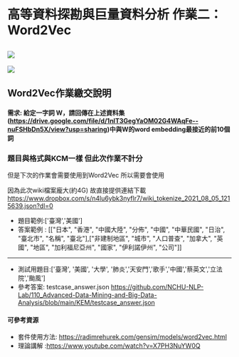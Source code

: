 # 高等資料探勘與巨量資料分析 作業二：Word2Vec
![](https://i.imgur.com/yz55YNk.png)
----
![](https://i.imgur.com/XCnJZ2Q.png)

## Word2Vec作業繳交說明
#### 需求: 給定一字詞 W，請回傳在上述資料集(https://drive.google.com/file/d/1nlT3GegYaOM02G4WAqFe--nuFSHbDn5X/view?usp=sharing)中與W的word embedding最接近的前10個詞
### 題目與格式與KCM一樣 但此次作業不計分 
但是下次的作業會需要使用到Word2Vec 所以需要會使用

因為此次wiki檔案龐大(約4G) 故直接提供連結下載
https://www.dropbox.com/s/n4lu6ybk3nyflr7/wiki_tokenize_2021_08_05_1215639.json?dl=0
* 題目範例:['臺灣','美國']
* 答案範例 : [["日本", "香港", "中國大陸", "分佈", "中國", "中華民國", "日治", "臺北市", "名稱", "臺北"],["非建制地區", "城市", "人口普查", "加拿大", "英國", "地區", "加利福尼亞州", "國家", "伊利諾伊州", "公司"]]
-----
* 測試用題目:['臺灣', '美國', '大學', '肺炎','天安門','歌手','中國','蔡英文','立法院','颱風']
* 參考答案: testcase_answer.json https://github.com/NCHU-NLP-Lab/110_Advanced-Data-Mining-and-Big-Data-Analysis/blob/main/KEM/testcase_answer.json

#### 可參考資源


* 套件使用方法: https://radimrehurek.com/gensim/models/word2vec.html
* 理論講解 :https://www.youtube.com/watch?v=X7PH3NuYW0Q


